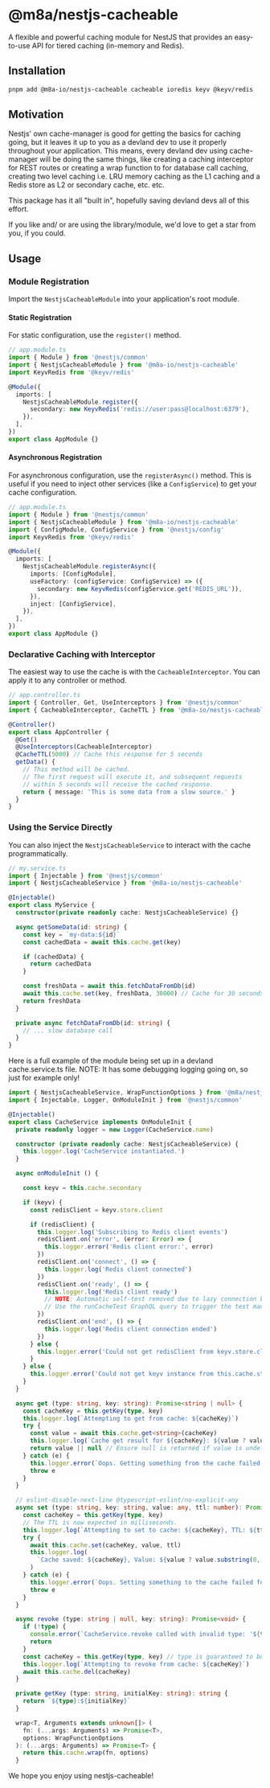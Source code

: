 # @m8a/nestjs-cacheable

A flexible and powerful caching module for NestJS that provides an easy-to-use API for tiered caching (in-memory and Redis).

## Installation

```bash
pnpm add @m8a-io/nestjs-cacheable cacheable ioredis keyv @keyv/redis
```

## Motivation

Nestjs' own cache-manager is good for getting the basics for caching going, but it leaves it up to you as a devland dev to use it properly throughout your application. This means, every devland dev using cache-manager will be doing the same things, like creating a caching interceptor for REST routes or creating a wrap function to for database call caching, creating two level caching  i.e. LRU memory caching as the L1 caching and a Redis store as L2 or secondary cache, etc. etc. 

This package has it all "built in", hopefully saving devland devs all of this effort. 

If you like and/ or are using the library/module, we'd love to get a star from you, if you could. 

## Usage

### Module Registration

Import the `NestjsCacheableModule` into your application's root module.

#### Static Registration

For static configuration, use the `register()` method.

```typescript
// app.module.ts
import { Module } from '@nestjs/common'
import { NestjsCacheableModule } from '@m8a-io/nestjs-cacheable'
import KeyvRedis from '@keyv/redis'

@Module({
  imports: [
    NestjsCacheableModule.register({
      secondary: new KeyvRedis('redis://user:pass@localhost:6379'),
    }),
  ],
})
export class AppModule {}
```

#### Asynchronous Registration

For asynchronous configuration, use the `registerAsync()` method. This is useful if you need to inject other services (like a `ConfigService`) to get your cache configuration.

```typescript
// app.module.ts
import { Module } from '@nestjs/common'
import { NestjsCacheableModule } from '@m8a-io/nestjs-cacheable'
import { ConfigModule, ConfigService } from '@nestjs/config'
import KeyvRedis from '@keyv/redis'

@Module({
  imports: [
    NestjsCacheableModule.registerAsync({
      imports: [ConfigModule],
      useFactory: (configService: ConfigService) => ({
        secondary: new KeyvRedis(configService.get('REDIS_URL')),
      }),
      inject: [ConfigService],
    }),
  ],
})
export class AppModule {}
```

### Declarative Caching with Interceptor

The easiest way to use the cache is with the `CacheableInterceptor`. You can apply it to any controller or method.

```typescript
// app.controller.ts
import { Controller, Get, UseInterceptors } from '@nestjs/common'
import { CacheableInterceptor, CacheTTL } from '@m8a-io/nestjs-cacheable'

@Controller()
export class AppController {
  @Get()
  @UseInterceptors(CacheableInterceptor)
  @CacheTTL(5000) // Cache this response for 5 seconds
  getData() {
    // This method will be cached.
    // The first request will execute it, and subsequent requests
    // within 5 seconds will receive the cached response.
    return { message: 'This is some data from a slow source.' }
  }
}
```

### Using the Service Directly

You can also inject the `NestjsCacheableService` to interact with the cache programmatically.

```typescript
// my.service.ts
import { Injectable } from '@nestjs/common'
import { NestjsCacheableService } from '@m8a-io/nestjs-cacheable'

@Injectable()
export class MyService {
  constructor(private readonly cache: NestjsCacheableService) {}

  async getSomeData(id: string) {
    const key = `my-data:${id}`
    const cachedData = await this.cache.get(key)

    if (cachedData) {
      return cachedData
    }

    const freshData = await this.fetchDataFromDb(id)
    await this.cache.set(key, freshData, 30000) // Cache for 30 seconds
    return freshData
  }

  private async fetchDataFromDb(id: string) {
    // ... slow database call
  }
}
```

Here is a full example of the module being set up in a devland cache.service.ts file.
NOTE: It has some debugging logging going on, so just for example only!

```typescript
import { NestjsCacheableService, WrapFunctionOptions } from '@m8a/nestjs-cacheable'
import { Injectable, Logger, OnModuleInit } from '@nestjs/common'

@Injectable()
export class CacheService implements OnModuleInit {
  private readonly logger = new Logger(CacheService.name)

  constructor (private readonly cache: NestjsCacheableService) {
    this.logger.log('CacheService instantiated.')
  }

  async onModuleInit () {

    const keyv = this.cache.secondary

    if (keyv) {
      const redisClient = keyv.store.client

      if (redisClient) {
        this.logger.log('Subscribing to Redis client events')
        redisClient.on('error', (error: Error) => {
          this.logger.error('Redis client error:', error)
        })
        redisClient.on('connect', () => {
          this.logger.log('Redis client connected')
        })
        redisClient.on('ready', () => {
          this.logger.log('Redis client ready')
          // NOTE: Automatic self-test removed due to lazy connection behavior.
          // Use the runCacheTest GraphQL query to trigger the test manually.
        })
        redisClient.on('end', () => {
          this.logger.log('Redis client connection ended')
        })
      } else {
        this.logger.error('Could not get redisClient from keyv.store.client')
      }
    } else {
      this.logger.error('Could not get keyv instance from this.cache.stores[0]')
    }
  }

  async get (type: string, key: string): Promise<string | null> {
    const cacheKey = this.getKey(type, key)
    this.logger.log(`Attempting to get from cache: ${cacheKey}`)
    try {
      const value = await this.cache.get<string>(cacheKey)
      this.logger.log(`Cache get result for ${cacheKey}: ${value ? value.substring(0, 10) + '...' : 'null'}`)
      return value || null // Ensure null is returned if value is undefined/empty string
    } catch (e) {
      this.logger.error(`Oops. Getting something from the cache failed for key ${cacheKey}:`, e)
      throw e
    }
  }

  // eslint-disable-next-line @typescript-eslint/no-explicit-any
  async set (type: string, key: string, value: any, ttl: number): Promise<void> {
    const cacheKey = this.getKey(type, key)
    // The TTL is now expected in milliseconds.
    this.logger.log(`Attempting to set to cache: ${cacheKey}, TTL: ${ttl}ms, Value: ${value}`)
    try {
      await this.cache.set(cacheKey, value, ttl)
      this.logger.log(
        `Cache saved: ${cacheKey}, Value: ${value ? value.substring(0, 10) + '...' : 'null'}, TTL: ${ttl}ms`
      )
    } catch (e) {
      this.logger.error(`Oops. Setting something to the cache failed for key ${cacheKey}:`, e)
      throw e
    }
  }

  async revoke (type: string | null, key: string): Promise<void> {
    if (!type) {
      console.error(`CacheService.revoke called with invalid type: '${type}' for key: '${key}'`)
      return
    }
    const cacheKey = this.getKey(type, key) // type is guaranteed to be a non-empty string here
    this.logger.log(`Attempting to revoke from cache: ${cacheKey}`)
    await this.cache.del(cacheKey)
  }

  private getKey (type: string, initialKey: string): string {
    return `${type}:${initialKey}`
  }

  wrap<T, Arguments extends unknown[]> (
    fn: (...args: Arguments) => Promise<T>,
    options: WrapFunctionOptions
  ): (...args: Arguments) => Promise<T> {
    return this.cache.wrap(fn, options)
  }
```

We hope you enjoy using nestjs-cacheable!
